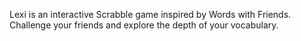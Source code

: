 Lexi is an interactive Scrabble game inspired by Words with Friends. Challenge your friends and explore the depth of your vocabulary.
